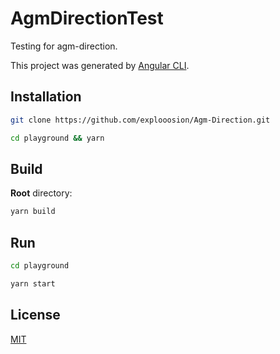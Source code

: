 # AgmDirectionTest

Testing for agm-direction.

This project was generated by [Angular CLI](https://cli.angular.io/). 

## Installation

```bash
git clone https://github.com/explooosion/Agm-Direction.git
```

```bash
cd playground && yarn
```

## Build

**Root** directory:

```bash
yarn build
```

## Run

```bash
cd playground
```

```bash
yarn start
```

## License

[MIT](http://opensource.org/licenses/MIT)
